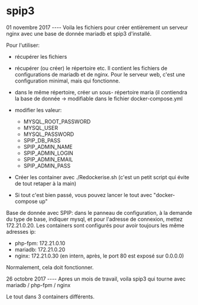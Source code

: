 # spip3
01 novembre 2017
---- Voila les fichiers pour créer entièrement un serveur nginx avec une base de donnée mariadb et spip3 d'installé.

Pour l'utiliser:

  * récupérer les fichiers

  * récupérer (ou créer) le répertoire etc. Il contient les fichiers de configurations de mariadb et de nginx. Pour le serveur web, c'est une configuration minimal, mais qui fonctionne.
  
  * dans le même répertoire, créer un sous- répertoire maria (il contiendra la base de donnée -> modifiable dans le fichier docker-compose.yml

  * modifier les valeur: 
      - MYSQL_ROOT_PASSWORD
      - MYSQL_USER
      - MYSQL_PASSWORD
      - SPIP_DB_PASS
      - SPIP_ADMIN_NAME
      - SPIP_ADMIN_LOGIN
      - SPIP_ADMIN_EMAIL
      - SPIP_ADMIN_PASS
  * Créer les container avec ./Redockerise.sh  (c'est un petit script qui évite de tout retaper à la main)
  * Si tout c'est bien passé, vous pouvez lancer le tout avec "docker-compose up"

Base de donnée avec SPIP: dans le panneau de configuration, à la demande du type de base, indiquer mysql, et pour l'adresse de connexion, mettez 172.21.0.20.
Les containers sont configurés pour avoir toujours les même adresses ip:

* php-fpm: 172.21.0.10
* mariadb: 172.21.0.20
* nginx:   172.21.0.30 (en intern, après, le port 80 est exposé sur 0.0.0.0)

 
Normalement, cela doit fonctionner.


26 octobre 2017
---- Apres un mois de travail, voila spip3 qui tourne avec mariadb / php-fpm / nginx

Le tout dans 3 containers différents.


